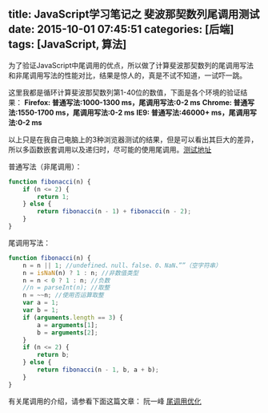 title: JavaScript学习笔记之 斐波那契数列尾调用测试
date: 2015-10-01 07:45:51
categories: [后端]
tags: [JavaScript, 算法]
---

为了验证JavaScript中尾调用的优点，所以做了计算斐波那契数列的尾调用写法和非尾调用写法的性能对比，结果是惊人的，真是不试不知道，一试吓一跳。

这里我都是循环计算斐波那契数列第1-40位的数值，下面是各个环境的验证结果：
**Firefox: 普通写法:1000-1300 ms，尾调用写法:0-2 ms**
**Chrome: 普通写法:1550-1700 ms，尾调用写法:0-2 ms**
**IE9: 普通写法:46000+ ms，尾调用写法:0-2 ms**

以上只是在我自己电脑上的3种浏览器测试的结果，但是可以看出其巨大的差异，所以多函数嵌套调用以及递归时，尽可能的使用尾调用。[测试地址](http://zaozaool.github.io/test-fibonacci.html)
<!--more-->

普通写法（非尾调用）：
```javascript
function fibonacci(n) {
    if (n <= 2) {
        return 1;
    } else {
        return fibonacci(n - 1) + fibonacci(n - 2);
    }
}
```

尾调用写法：
```javascript
function fibonacci(n) {
    n = n || 1; //undefined、null、false、0、NaN、””（空字符串）
    n = isNaN(n) ? 1 : n; //非数值类型
    n = n < 0 ? 1 : n; //负数
    //n = parseInt(n); //取整
    n = ~~n; //使用否运算取整
    var a = 1;
    var b = 1;
    if (arguments.length == 3) {
        a = arguments[1];
        b = arguments[2];
    }
    if (n <= 2) {
        return b;
    } else {
        return fibonacci(n - 1, b, a + b);
    }
}
```


有关尾调用的介绍，请参看下面这篇文章：
阮一峰 [尾调用优化](http://www.ruanyifeng.com/blog/2015/04/tail-call.html)